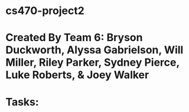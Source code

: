 # cs470-project2

# Created By Team 6: Bryson Duckworth, Alyssa Gabrielson, Will Miller, Riley Parker, Sydney Pierce, Luke Roberts, & Joey Walker

#   Tasks:
